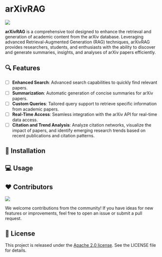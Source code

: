 # arXivRAG
![](https://geps.dev/progress/10)

**arXivRAG** is a comprehensive tool designed to enhance the retrieval and generation of academic content from the arXiv database. Leveraging advanced Retrieval-Augmented Generation (RAG) techniques, arXivRAG provides researchers, students, and enthusiasts with the ability to discover and generate summaries, insights, and analyses of arXiv papers efficiently.

## 🔍 Features

- [ ] **Enhanced Search**: Advanced search capabilities to quickly find relevant papers.
- [ ] **Summarization**: Automatic generation of concise summaries for arXiv papers.
- [ ] **Custom Queries**: Tailored query support to retrieve specific information from academic papers.
- [ ] **Real-Time Access**: Seamless integration with the arXiv API for real-time data access.
- [ ] **Citation and Trend Analysis**: Analyze citation networks, visualize the impact of papers, and identify emerging research trends based on recent publications and citation patterns.

## 🚀 Installation

## 💻 Usage

## ❤️ Contributors
![](https://contrib.rocks/image?repo=phitrann/arXivRAG)

We welcome contributions from the community! If you have ideas for new features or improvements, feel free to open an issue or submit a pull request.

## 📜 License

This project is released under the [Apache 2.0 license](https://github.com/phitrann/arXivRAG/blob/main/LICENSE). See the LICENSE file for details.
